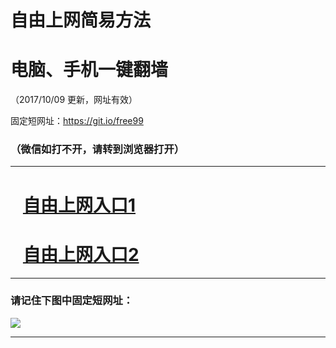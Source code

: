 ﻿# 自由上网简易方法

# 电脑、手机一键翻墙

（2017/10/09 更新，网址有效）

固定短网址：https://git.io/free99

### （微信如打不开，请转到浏览器打开）


***





# &nbsp;&nbsp; <a href="http://ft808413789.fwq-tz-1001.info/fwqtz01.html?t=100900123229 " target="_blank">自由上网入口1</a>
# &nbsp;&nbsp; <a href="http://ft1268717097.fwq-tz-1002.info/fwqtz02.html?t=100900111897 " target="_blank">自由上网入口2</a>
***

### 请记住下图中固定短网址：

<img src="https://s3-us-west-2.amazonaws.com/fwq-1001/yjfq-20170905okok.png" /> 


***

